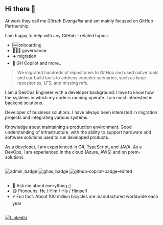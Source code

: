 ## Hi there 👋

At work they call me *GitHub Evangelist* and am mainly focused on GitHub Partnership.

I am happy to help with any GitHub - related topics:
- 🆕 onboarding
- 👨🏻‍⚕️ governance
- ✈️ migration
- 🤖 GH Copilot and more..

> We migrated hundreds of repositories to GitHub and used native tools and our build tools to address complex scenarios, such as large repositories, LFS, and missing refs.

I am a DevOps Engineer with a developer background. I love to know how the systems in which my code is running operate. I am most interested in backend solutions.

Developer of business solutions. I have always been interested in migration projects and integrating various systems.

Knowledge about maintaining a production environment. Good understanding of infrastructure, with the ability to support hardware and software solutions used to run developed products.

As a developer, I am experienced in  C#, TypeScript, and JAVA.
As a DevOps, I am experienced in the cloud (Azure, AWS) and on prem-solutions.

##

![admin_badge](https://github.com/user-attachments/assets/335988b1-3f48-485e-bf5b-457e6d050d80) ![ghas_badge](https://github.com/user-attachments/assets/23da8b58-690a-405d-8f85-b72211d2396d) ![github-copilot-badge-edited](https://github.com/user-attachments/assets/7312ad21-9ef9-4e84-81c0-2a4790ebcad0)

##

- 💬 Ask me about everything ;)
- 😄 Pronouns: He / Him / His / Himself
- ⚡ Fun fact: About 100 million bicycles are manufactured worldwide each year

##

[![LinkedIn](https://img.shields.io/badge/LinkedIn-0077B5?style=for-the-badge&logo=linkedin&logoColor=white)](https://www.linkedin.com/in/pawelstuczynski/)
